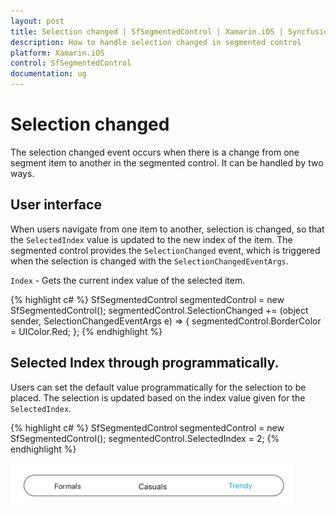 ```yaml
---
layout: post
title: Selection changed | SfSegmentedControl | Xamarin.iOS | Syncfusion
description: How to handle selection changed in segmented control
platform: Xamarin.iOS
control: SfSegmentedControl
documentation: ug
---
```


# Selection changed

The selection changed event occurs when there is a change from one segment item to another in the segmented control. It can be handled by two ways.

## User interface

When users navigate from one item to another, selection is changed, so that the `SelectedIndex` value is updated to the new index of the item. The segmented control provides the `SelectionChanged` event, which is triggered when the selection is changed with the `SelectionChangedEventArgs`.

`Index` - Gets the current index value of the selected item.

{% highlight c# %}
SfSegmentedControl segmentedControl = new SfSegmentedControl();
segmentedControl.SelectionChanged += (object sender, SelectionChangedEventArgs e) =>
{
segmentedControl.BorderColor = UIColor.Red;
};
{% endhighlight %}

## Selected Index through programmatically.

Users can set the default value programmatically for the selection to be placed. The selection is updated based on the index value given for the `SelectedIndex`. 

{% highlight c# %}
SfSegmentedControl segmentedControl = new SfSegmentedControl();
segmentedControl.SelectedIndex = 2;
{% endhighlight %}

![](images/Selection-changed/SegmentedControl_SelectionChange.png)


